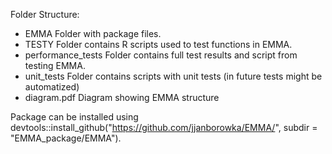 Folder Structure: 

 - EMMA Folder with package files.
 - TESTY Folder contains R scripts used to test functions in EMMA.
 - performance_tests Folder contains full test results and script from testing EMMA.
 - unit_tests Folder contains scripts with unit tests (in future tests might be automatized)
 - diagram.pdf Diagram showing EMMA structure

Package can be installed using devtools::install_github("https://github.com/jjanborowka/EMMA/", subdir = "EMMA_package/EMMA").
